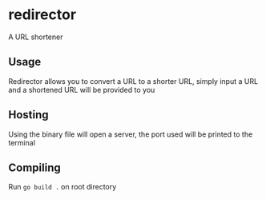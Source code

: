 # redirector

A URL shortener

## Usage

Redirector allows you to convert a URL to a shorter URL, simply input a URL and a shortened URL will be provided to you

## Hosting

Using the binary file will open a server, the port used will be printed to the terminal

## Compiling

Run `go build .` on root directory
